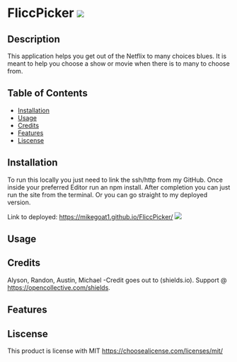  # FliccPicker <img src=https://img.shields.io/badge/license-MIT-blue/>

## Description


This application helps you get out of the Netflix to many choices blues. It is meant to help you choose a show or movie when there is to many to choose from. 

## Table of Contents

- [Installation](#installation)
- [Usage](#usage)
- [Credits](#credits)
- [Features](#features)
- [Liscense](#liscense)


## Installation

To run this locally you just need to link the ssh/http from my GitHub. Once inside your preferred Editor run an npm install. After completion you can just run the site from the terminal. Or you can go straight to my deployed version.

Link to deployed: https://mikegoat1.github.io/FliccPicker/
<image src="./assets/images/FLICCPICKER.png" >

## Usage



## Credits


Alyson, Randon, Austin, Michael
-Credit goes out to (shields.io). Support @ <https://opencollective.com/shields>.


## Features



## Liscense

This product is license with MIT
<https://choosealicense.com/licenses/mit/>